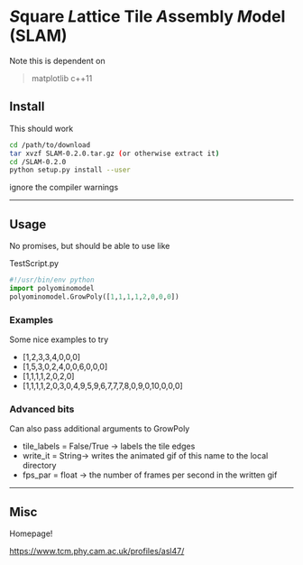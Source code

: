 # *S*quare *L*attice Tile *A*ssembly *M*odel (SLAM)

Note this is dependent on
> matplotlib
> c++11


## Install

This should work
```bash
cd /path/to/download
tar xvzf SLAM-0.2.0.tar.gz (or otherwise extract it)
cd /SLAM-0.2.0
python setup.py install --user 
```
ignore the compiler warnings

---

## Usage

No promises, but should be able to use like 

TestScript.py
```python
#!/usr/bin/env python
import polyominomodel
polyominomodel.GrowPoly([1,1,1,1,2,0,0,0])
```

### Examples

Some nice examples to try

* [1,2,3,3,4,0,0,0]
* [1,5,3,0,2,4,0,0,6,0,0,0]
* [1,1,1,1,2,0,2,0]
* [1,1,1,1,2,0,3,0,4,9,5,9,6,7,7,7,8,0,9,0,10,0,0,0]
    
### Advanced bits

Can also pass additional arguments to GrowPoly

* tile_labels = False/True -> labels the tile edges
* write_it = String-> writes the animated gif of this name to the local directory
* fps_par  = float -> the number of frames per second in the written gif


---

## Misc

Homepage!

https://www.tcm.phy.cam.ac.uk/profiles/asl47/
